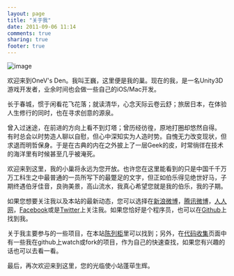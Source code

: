 ```yaml
---
layout: page
title: "关于我"
date: 2011-09-06 11:14
comments: true
sharing: true
footer: true
---
```


![image](http://i758.photobucket.com/albums/xx224/onevcat/ou-gi.jpg)

欢迎来到OneV's Den。我叫王巍，这里便是我的巢。现在的我，是一名Unity3D游戏开发者，业余时间也会做一些自己的iOS/Mac开发。

长于春城，惯于闲看花飞花落；就读清华，心念天际云卷云舒；旅居日本，在体验人生修行的同时，也在寻求创意的源泉。

曾入过迷途，在前进的方向上看不到灯塔；曾历经彷徨，原地打圈却悠然自得。 有时总会以时势造人聊以自慰，但心中深知实为人造时势。自愧无力改变现状，但求退而明哲保身。于是在古典的内在之外披上了一层Geek的皮，时常徜徉在技术的海洋里有时候甚至几乎被淹死。

欢迎来到这里，我的小巢将永远为您开放。也许您在这里能看到的只是中国千千万万工科生之中最普通的一员所写下的最蹩足的文字，但正如伯乐得见绝世好马，子期终遇伯牙佳音，良驹美景，高山流水，我真心希望您就是我的伯乐，我的子期。

如果您想要关注我以及本站的最新动态，您可以选择在[新浪微博][2]，[腾讯微博][3]，[人人网][4]，[Facebook][5]或是[Twitter][6]上关注我。如果您恰好是个程序员，也可以在[Github][7]上找到我。

   [2]: http://weibo.com/u/2210132365
   [3]: http://t.qq.com/onevcat
   [4]: http://www.renren.com/onevcat
   [5]: http://www.facebook.com/profile.php?id=100001083558436
   [6]: https://twitter.com/#!/onevcat
   [7]: https://github.com/onevcat

关于我主要参与的一些项目，在本站[陈列柜][8]里可以找到；另外，在[代码收集][9]页面中有一些我在github上watch或fork的项目，作为自己的快速查找，如果您有兴趣的话也可以去看一看。

   [8]: http://www.onevcat.com/showcase/ (陈列柜)
   [9]: http://www.onevcat.com/github/ (GitHub)

最后，再次欢迎来到这里，您的光临使小站蓬荜生辉。